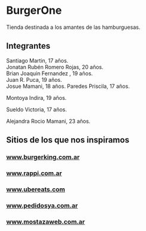 # BurgerOne
Tienda destinada a los amantes de las hamburguesas.

## Integrantes
Santiago Martin, 17 años.  
Jonatan Rubén Romero Rojas, 20 años.  
Brian Joaquin Fernandez , 19 años.  
Juan R. Puca, 19 años.  
Josue Mamani, 18 años.
Paredes Priscila, 17 años.  

Montoya Indira, 19 años.

Sueldo Victoria, 17 años.

Alejandra Rocio Mamani, 23 años.


## Sitios de los que nos inspiramos
### www.burgerking.com.ar

### www.rappi.com.ar

### www.ubereats.com

### www.pedidosya.com.ar

### www.mostazaweb.com.ar
